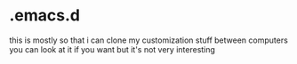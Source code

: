 # .emacs.d
this is mostly so that i can clone my customization stuff between computers
you can look at it if you want but it's not very interesting
